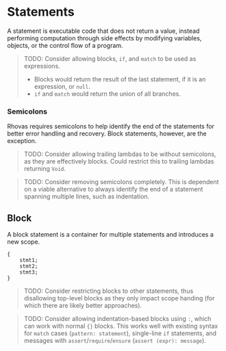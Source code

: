 # Statements

A statement is executable code that does not return a value, instead performing
computation through side effects by modifying variables, objects, or the control
flow of a program.

> TODO: Consider allowing blocks, `if`, and `match` to be used as expressions.
> 
>  - Blocks would return the result of the last statement, if it is an
>    expression, or `null`.
>  - `if` and `match` would return the union of all branches.

### Semicolons

Rhovas requires semicolons to help identify the end of the statements for better
error handling and recovery. Block statements, however, are the exception.

> TODO: Consider allowing trailing lambdas to be without semicolons, as they are
> effectively blocks. Could restrict this to trailing lambdas returning `Void`.

> TODO: Consider removing semicolons completely. This is dependent on a viable
> alternative to always identify the end of a statement spanning multiple lines,
> such as indentation.

## Block

A block statement is a container for multiple statements and introduces a new
scope.

```
{
    stmt1;
    stmt2;
    stmt3;
}
```

> TODO: Consider restricting blocks to other statements, thus disallowing
> top-level blocks as they only impact scope handing (for which there are likely
> better approaches).

> TODO: Consider allowing indentation-based blocks using `:`, which can work
> with normal `{}` blocks. This works well with existing syntax for `match`
> cases (`pattern: statement`), single-line `if` statements, and messages with
> `assert`/`require`/`ensure` (`assert (expr): message`).
